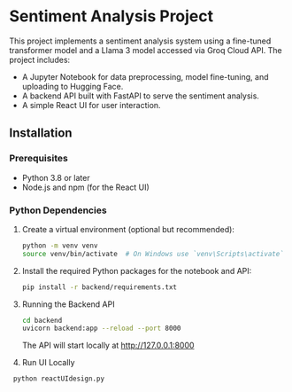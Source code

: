 # Sentiment Analysis Project

This project implements a sentiment analysis system using a fine-tuned transformer model and a Llama 3 model accessed via Groq Cloud API. The project includes:
- A Jupyter Notebook for data preprocessing, model fine-tuning, and uploading to Hugging Face.
- A backend API built with FastAPI to serve the sentiment analysis.
- A simple React UI for user interaction.

## Installation

### Prerequisites
- Python 3.8 or later
- Node.js and npm (for the React UI)

### Python Dependencies
1. Create a virtual environment (optional but recommended):

   ```bash
   python -m venv venv
   source venv/bin/activate  # On Windows use `venv\Scripts\activate`
   ```
   
2. Install the required Python packages for the notebook and API:

    ```bash
    pip install -r backend/requirements.txt
   ```
    
3. Running the Backend API

    ```bash
    cd backend
    uvicorn backend:app --reload --port 8000
   ```
   The API will start locally at http://127.0.0.1:8000

4. Run UI Locally

  ```bash
   python reactUIdesign.py
   ```
